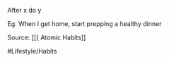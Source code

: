 
After x do y

Eg. When I get home, start prepping a healthy dinner 

Source: [[{ Atomic Habits]]

#Lifestyle/Habits 